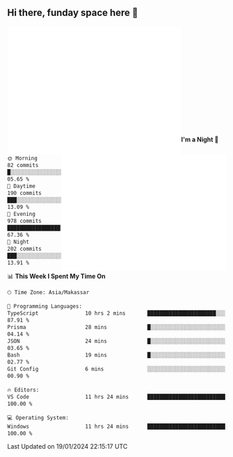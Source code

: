 ## Hi there, funday space here 🚀

<img align="left" width="400" alt="🌞" src="https://raw.githubusercontent.com/fhasnur/fhasnur/master/general.svg?token=ATQS65TR7ETTG5RLJUDIDBLBN34HE">
<img align="right" width="380" alt="🌞" src="https://raw.githubusercontent.com/fhasnur/fhasnur/master/statistics.svg?token=ATQS65TR7ETTG5RLJUDIDBLBN34HE">

<br><br><br><br><br><br><br><br><br><br><br><br><br><br>

<!--START_SECTION:waka-->
**I'm a Night 🦉** 

```text
🌞 Morning                82 commits          █░░░░░░░░░░░░░░░░░░░░░░░░   05.65 % 
🌆 Daytime                190 commits         ███░░░░░░░░░░░░░░░░░░░░░░   13.09 % 
🌃 Evening                978 commits         █████████████████░░░░░░░░   67.36 % 
🌙 Night                  202 commits         ███░░░░░░░░░░░░░░░░░░░░░░   13.91 % 
```


📊 **This Week I Spent My Time On** 

```text
🕑︎ Time Zone: Asia/Makassar

💬 Programming Languages: 
TypeScript               10 hrs 2 mins       ██████████████████████░░░   87.91 % 
Prisma                   28 mins             █░░░░░░░░░░░░░░░░░░░░░░░░   04.14 % 
JSON                     24 mins             █░░░░░░░░░░░░░░░░░░░░░░░░   03.65 % 
Bash                     19 mins             █░░░░░░░░░░░░░░░░░░░░░░░░   02.77 % 
Git Config               6 mins              ░░░░░░░░░░░░░░░░░░░░░░░░░   00.90 % 

🔥 Editors: 
VS Code                  11 hrs 24 mins      █████████████████████████   100.00 % 

💻 Operating System: 
Windows                  11 hrs 24 mins      █████████████████████████   100.00 % 
```


 Last Updated on 19/01/2024 22:15:17 UTC
<!--END_SECTION:waka-->
